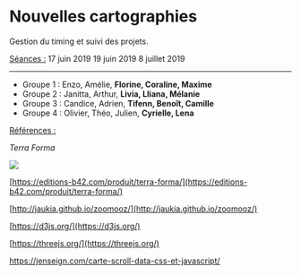 # Nouvelles cartographies

Gestion du timing et suivi des projets.

<u>Séances :</u>
17 juin 2019
19 juin 2019
8 juillet 2019

---

- Groupe 1 : Enzo, Amélie, **Florine, Coraline, Maxime**
- Groupe 2 : Janitta, Arthur, **Livia, Lliana, Mélanie**
- Groupe 3 : Candice, Adrien, **Tifenn, Benoît, Camille**
- Groupe 4 : Olivier, Théo, Julien, **Cyrielle, Lena**

<u>Références :</u>

*Terra Forma*

![](https://editions-b42.com/site-b42/uploads/2019/03/B42-110-TerraForma-1-1024x683.jpg)

[https://editions-b42.com/produit/terra-forma/](https://editions-b42.com/produit/terra-forma/)



[http://jaukia.github.io/zoomooz/](http://jaukia.github.io/zoomooz/)

[https://d3js.org/](https://d3js.org/)

[https://threejs.org/](https://threejs.org/)

[<https://jenseign.com/carte-scroll-data-css-et-javascript/>](https://jenseign.com/carte-scroll-data-css-et-javascript/)